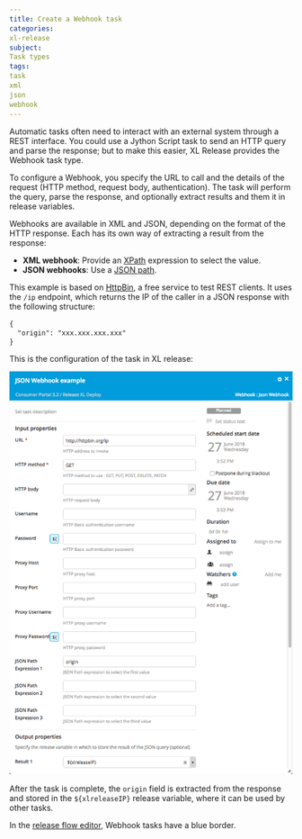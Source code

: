 ```yaml
---
title: Create a Webhook task
categories:
xl-release
subject:
Task types
tags:
task
xml
json
webhook
---
```


Automatic tasks often need to interact with an external system through a REST interface. You could use a Jython Script task to send an HTTP query and parse the response; but to make this easier, XL Release provides the Webhook task type.

To configure a Webhook, you specify the URL to call and the details of the request (HTTP method, request body, authentication). The task will perform the query, parse the response, and optionally extract results and them it in release variables.

Webhooks are available in XML and JSON, depending on the format of the HTTP response. Each has its own way of extracting a result from the response:

* **XML webhook**: Provide an [XPath](https://en.wikipedia.org/wiki/XPath) expression to select the value.
* **JSON webhooks**: Use a [JSON path](http://goessner.net/articles/JsonPath/).

This example is based on [HttpBin](http://httpbin.org/), a free service to test REST clients. It uses the `/ip` endpoint, which returns the IP of the caller in a JSON response with the following structure:

    {
      "origin": "xxx.xxx.xxx.xxx"
    }

This is the configuration of the task in XL release:

![Webhook details](../images/webhook-details.png)

After the task is complete, the `origin` field is extracted from the response and stored in the `${xlreleaseIP}` release variable, where it can be used by other tasks.

In the [release flow editor](/xl-release/how-to/using-the-release-flow-editor.html), Webhook tasks have a blue border.
